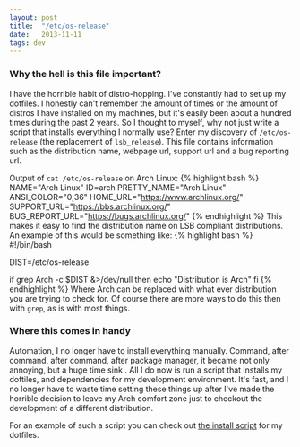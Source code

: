 ```yaml
---
layout: post
title:  "/etc/os-release"
date:   2013-11-11
tags: dev
---
```


### Why the hell is this file important?
I have the horrible habit of distro-hopping. I've constantly had to set up my dotfiles. I honestly can't remember the amount of times or the amount of distros I have installed on my machines, but it's easily been about a hundred times during the past 2 years. So I thought to myself, why not just write a script that installs everything I normally use? Enter my discovery of `/etc/os-release` (the replacement of `lsb_release`). This file contains information such as the distribution name, webpage url, support url and a bug reporting url.

Output of `cat /etc/os-release` on Arch Linux:
{% highlight bash %}
NAME="Arch Linux"
ID=arch
PRETTY_NAME="Arch Linux"
ANSI_COLOR="0;36"
HOME_URL="https://www.archlinux.org/"
SUPPORT_URL="https://bbs.archlinux.org/"
BUG_REPORT_URL="https://bugs.archlinux.org/"
{% endhighlight %}
This makes it easy to find the distribution name on LSB compliant distributions. An example of this would be something like:
{% highlight bash %}
#!/bin/bash

DIST=/etc/os-release

if grep Arch -c $DIST &>/dev/null
then
    echo "Distribution is Arch"
fi
{% endhighlight %}
Where Arch can be replaced with what ever distribution you are trying to check for. Of course there are more ways to do this then with `grep`, as is with most things.

### Where this comes in handy
Automation, I no longer have to install everything manually. Command, after command, after command, after package manager, it became not only annoying, but a huge time sink . All I do now is run a script that installs my doftiles, and dependencies for my development environment. It's fast, and I no longer have to waste time setting these things up after I've made the horrible decision to leave my Arch comfort zone just to checkout the development of a different distribution. 

For an example of such a script you can check out [the install script](https://github.com/0x1A/dotfiles/blob/master/install.sh) for my dotfiles.
